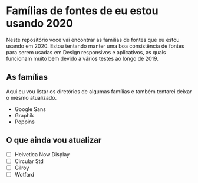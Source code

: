 # Famílias de fontes de eu estou usando 2020
Neste repositório você vai encontrar as famílias de fontes que eu estou usando em 2020. Estou tentando manter uma boa consistência de fontes para serem usadas em Design responsivos e aplicativos, as quais funcionam muito bem devido a vários testes ao longo de 2019.

## As famílias

Aqui eu vou listar os diretórios de algumas famílias e também tentarei deixar o mesmo atualizado.

* Google Sans
* Graphik
* Poppins

## O que ainda vou atualizar

- [ ] Helvetica Now Display
- [ ] Circular Std
- [ ] Gilroy
- [ ] Wotfard
